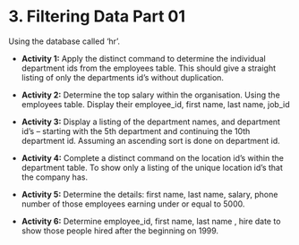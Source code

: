 # 3. Filtering Data Part 01 ### 
Using the database called ‘hr’.

* **Activity 1:** Apply the distinct command to determine the individual department ids from the employees table. This should give a straight listing of only the departments id’s without duplication.

* **Activity 2:** Determine the top salary within the organisation. Using the employees table. Display their employee_id, first name, last name, job_id

* **Activity 3:** Display a listing of the department names, and department id’s – starting with the 5th department and continuing the 10th department id. Assuming an ascending sort is done on department id.

* **Activity 4:** Complete a distinct command on the location id’s within the department table. To show only a listing of the unique location id’s that the company has.

* **Activity 5:** Determine the details: first name, last name, salary, phone number of those employees earning under  or equal to 5000.

* **Activity 6:** Determine employee_id, first name, last name , hire date to show those people hired after the beginning on 1999.


